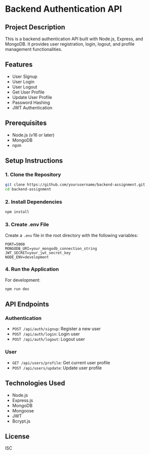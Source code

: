 # Backend Authentication API

## Project Description

This is a backend authentication API built with Node.js, Express, and MongoDB. It provides user registration, login, logout, and profile management functionalities.

## Features

- User Signup
- User Login
- User Logout
- Get User Profile
- Update User Profile
- Password Hashing
- JWT Authentication

## Prerequisites

- Node.js (v16 or later)
- MongoDB
- npm

## Setup Instructions

### 1. Clone the Repository

```bash
git clone https://github.com/yourusername/backend-assignment.git
cd backend-assignment
```

### 2. Install Dependencies

```bash
npm install
```

### 3. Create .env File

Create a `.env` file in the root directory with the following variables:

```
PORT=5000
MONGODB_URI=your_mongodb_connection_string
JWT_SECRET=your_jwt_secret_key
NODE_ENV=development
```

### 4. Run the Application

For development:

```bash
npm run dev
```

## API Endpoints

### Authentication

- `POST /api/auth/signup`: Register a new user
- `POST /api/auth/login`: Login user
- `POST /api/auth/logout`: Logout user

### User

- `GET /api/users/profile`: Get current user profile
- `POST /api/users/update`: Update user profile

## Technologies Used

- Node.js
- Express.js
- MongoDB
- Mongoose
- JWT
- Bcrypt.js

## License

ISC
